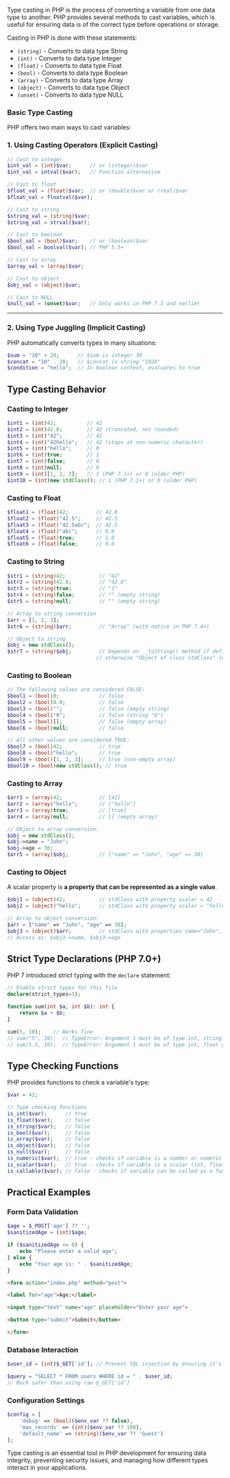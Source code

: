 
Type casting in PHP is the process of converting a variable from one data type to another. PHP provides several methods to cast variables, which is useful for ensuring data is of the correct type before operations or storage.

Casting in PHP is done with these statements:

- `(string)` - Converts to data type String
- `(int)` - Converts to data type Integer
- `(float)` - Converts to data type Float
- `(bool)` - Converts to data type Boolean
- `(array)` - Converts to data type Array
- `(object)` - Converts to data type Object
- `(unset)` - Converts to data type NULL

### Basic Type Casting

PHP offers two main ways to cast variables:

### 1. Using Casting Operators (Explicit Casting)

```php
// Cast to integer
$int_val = (int)$var;      // or (integer)$var
$int_val = intval($var);   // Function alternative

// Cast to float
$float_val = (float)$var;  // or (double)$var or (real)$var
$float_val = floatval($var);

// Cast to string
$string_val = (string)$var;
$string_val = strval($var);

// Cast to boolean
$bool_val = (bool)$var;    // or (boolean)$var
$bool_val = boolval($var); // PHP 5.5+

// Cast to array
$array_val = (array)$var;

// Cast to object
$obj_val = (object)$var;

// Cast to NULL
$null_val = (unset)$var;   // Only works in PHP 7.1 and earlier
```

---
### 2. Using Type Juggling (Implicit Casting)

PHP automatically converts types in many situations:

```php
$sum = "10" + 20;      // $sum is integer 30
$concat = "10" . 20;   // $concat is string "1020"
$condition = "hello";  // In boolean context, evaluates to true
```

## Type Casting Behavior

### Casting to Integer

```php
$int1 = (int)42;          // 42
$int2 = (int)42.8;        // 42 (truncated, not rounded)
$int3 = (int)"42";        // 42
$int4 = (int)"42hello";   // 42 (stops at non-numeric character)
$int5 = (int)"hello";     // 0
$int6 = (int)true;        // 1
$int7 = (int)false;       // 0
$int8 = (int)null;        // 0
$int9 = (int)[1, 2, 3];   // 1 (PHP 7.1+) or 0 (older PHP)
$int10 = (int)new stdClass(); // 1 (PHP 7.1+) or 0 (older PHP)
```

### Casting to Float

```php
$float1 = (float)42;         // 42.0
$float2 = (float)"42.5";     // 42.5
$float3 = (float)"42.5abc";  // 42.5
$float4 = (float)"abc";      // 0.0
$float5 = (float)true;       // 1.0
$float6 = (float)false;      // 0.0
```

### Casting to String

```php
$str1 = (string)42;           // "42"
$str2 = (string)42.8;         // "42.8"
$str3 = (string)true;         // "1"
$str4 = (string)false;        // "" (empty string)
$str5 = (string)null;         // "" (empty string)

// Array to string conversion
$arr = [1, 2, 3];
$str6 = (string)$arr;         // "Array" (with notice in PHP 7.4+)

// Object to string
$obj = new stdClass();
$str7 = (string)$obj;         // Depends on __toString() method if defined,
                             // otherwise "Object of class stdClass" (with notice)
```

### Casting to Boolean

```php
// The following values are considered FALSE:
$bool1 = (bool)0;             // false
$bool2 = (bool)0.0;           // false
$bool3 = (bool)"";            // false (empty string)
$bool4 = (bool)"0";           // false (string "0")
$bool5 = (bool)[];            // false (empty array)
$bool6 = (bool)null;          // false

// All other values are considered TRUE:
$bool7 = (bool)42;            // true
$bool8 = (bool)"hello";       // true
$bool9 = (bool)[1, 2, 3];     // true (non-empty array)
$bool10 = (bool)new stdClass(); // true
```

### Casting to Array

```php
$arr1 = (array)42;            // [42]
$arr2 = (array)"hello";       // ["hello"]
$arr3 = (array)true;          // [true]
$arr4 = (array)null;          // [] (empty array)

// Object to array conversion:
$obj = new stdClass();
$obj->name = "John";
$obj->age = 30;
$arr5 = (array)$obj;          // ["name" => "John", "age" => 30]
```

### Casting to Object

A scalar property is **a property that can be represented as a single value**.

```php
$obj1 = (object)42;           // stdClass with property scalar = 42
$obj2 = (object)"hello";      // stdClass with property scalar = "hello"

// Array to object conversion:
$arr = ["name" => "John", "age" => 30];
$obj3 = (object)$arr;         // stdClass with properties name="John", age=30
// Access as: $obj3->name, $obj3->age
```

## Strict Type Declarations (PHP 7.0+)

PHP 7 introduced strict typing with the `declare` statement:

```php
// Enable strict types for this file
declare(strict_types=1);

function sum(int $a, int $b): int {
    return $a + $b;
}

sum(5, 10);    // Works fine
// sum("5", 10);  // TypeError: Argument 1 must be of type int, string given
// sum(5.5, 10);  // TypeError: Argument 1 must be of type int, float given
```

## Type Checking Functions

PHP provides functions to check a variable's type:

```php
$var = 42;

// Type checking functions
is_int($var);      // true
is_float($var);    // false
is_string($var);   // false
is_bool($var);     // false
is_array($var);    // false
is_object($var);   // false
is_null($var);     // false
is_numeric($var);  // true - checks if variable is a number or numeric string
is_scalar($var);   // true - checks if variable is a scalar (int, float, string, bool)
is_callable($var); // false - checks if variable can be called as a function
```

## Practical Examples

### Form Data Validation

```php
$age = $_POST['age'] ?? '';
$sanitizedAge = (int)$age;

if ($sanitizedAge <= 0) {
    echo "Please enter a valid age";
} else {
    echo "Your age is: " . $sanitizedAge;
}
```


```html
<form action="index.php" method="post">

<label for="age">Age:</label>

<input type="text" name="age" placeholder="Enter your age">

<button type="submit">Submit</button>

</form>
```



### Database Interaction

```php
$user_id = (int)$_GET['id']; // Prevent SQL injection by ensuring it's an integer

$query = "SELECT * FROM users WHERE id = " . $user_id;
// Much safer than using raw $_GET['id']
```

### Configuration Settings

```php
$config = [
    'debug' => (bool)($env_var ?? false),
    'max_records' => (int)($env_var ?? 100),
    'default_name' => (string)($env_var ?? 'Guest')
];
```



Type casting is an essential tool in PHP development for ensuring data integrity, preventing security issues, and managing how different types interact in your applications.